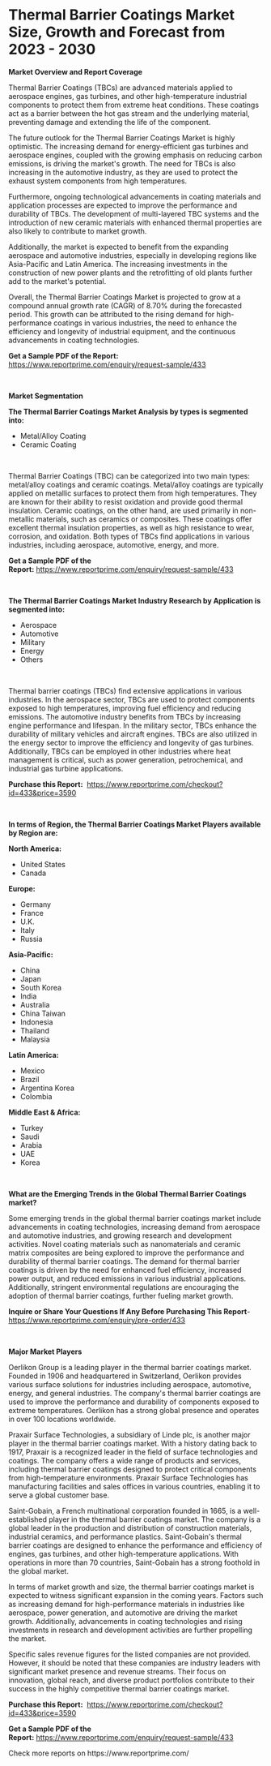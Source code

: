 <p><h1>Thermal Barrier Coatings Market Size, Growth and Forecast from 2023 - 2030</h1></p><p><strong>Market Overview and Report Coverage</strong></p>
<p><p>Thermal Barrier Coatings (TBCs) are advanced materials applied to aerospace engines, gas turbines, and other high-temperature industrial components to protect them from extreme heat conditions. These coatings act as a barrier between the hot gas stream and the underlying material, preventing damage and extending the life of the component.</p><p>The future outlook for the Thermal Barrier Coatings Market is highly optimistic. The increasing demand for energy-efficient gas turbines and aerospace engines, coupled with the growing emphasis on reducing carbon emissions, is driving the market's growth. The need for TBCs is also increasing in the automotive industry, as they are used to protect the exhaust system components from high temperatures.</p><p>Furthermore, ongoing technological advancements in coating materials and application processes are expected to improve the performance and durability of TBCs. The development of multi-layered TBC systems and the introduction of new ceramic materials with enhanced thermal properties are also likely to contribute to market growth.</p><p>Additionally, the market is expected to benefit from the expanding aerospace and automotive industries, especially in developing regions like Asia-Pacific and Latin America. The increasing investments in the construction of new power plants and the retrofitting of old plants further add to the market's potential. </p><p>Overall, the Thermal Barrier Coatings Market is projected to grow at a compound annual growth rate (CAGR) of 8.70% during the forecasted period. This growth can be attributed to the rising demand for high-performance coatings in various industries, the need to enhance the efficiency and longevity of industrial equipment, and the continuous advancements in coating technologies.</p></p>
<p><strong>Get a Sample PDF of the Report:</strong> <a href="https://www.reportprime.com/enquiry/request-sample/433">https://www.reportprime.com/enquiry/request-sample/433</a></p>
<p>&nbsp;</p>
<p><strong>Market Segmentation</strong></p>
<p><strong>The Thermal Barrier Coatings Market Analysis by types is segmented into:</strong></p>
<p><ul><li>Metal/Alloy Coating</li><li>Ceramic Coating</li></ul></p>
<p>&nbsp;</p>
<p><p>Thermal Barrier Coatings (TBC) can be categorized into two main types: metal/alloy coatings and ceramic coatings. Metal/alloy coatings are typically applied on metallic surfaces to protect them from high temperatures. They are known for their ability to resist oxidation and provide good thermal insulation. Ceramic coatings, on the other hand, are used primarily in non-metallic materials, such as ceramics or composites. These coatings offer excellent thermal insulation properties, as well as high resistance to wear, corrosion, and oxidation. Both types of TBCs find applications in various industries, including aerospace, automotive, energy, and more.</p></p>
<p><strong>Get a Sample PDF of the Report:</strong>&nbsp;<a href="https://www.reportprime.com/enquiry/request-sample/433">https://www.reportprime.com/enquiry/request-sample/433</a></p>
<p>&nbsp;</p>
<p><strong>The Thermal Barrier Coatings Market Industry Research by Application is segmented into:</strong></p>
<p><ul><li>Aerospace</li><li>Automotive</li><li>Military</li><li>Energy</li><li>Others</li></ul></p>
<p>&nbsp;</p>
<p><p>Thermal barrier coatings (TBCs) find extensive applications in various industries. In the aerospace sector, TBCs are used to protect components exposed to high temperatures, improving fuel efficiency and reducing emissions. The automotive industry benefits from TBCs by increasing engine performance and lifespan. In the military sector, TBCs enhance the durability of military vehicles and aircraft engines. TBCs are also utilized in the energy sector to improve the efficiency and longevity of gas turbines. Additionally, TBCs can be employed in other industries where heat management is critical, such as power generation, petrochemical, and industrial gas turbine applications.</p></p>
<p><strong>Purchase this Report:</strong>&nbsp; <a href="https://www.reportprime.com/checkout?id=433&price=3590">https://www.reportprime.com/checkout?id=433&price=3590</a></p>
<p>&nbsp;</p>
<p><strong>In terms of Region, the Thermal Barrier Coatings Market Players available by Region are:</strong></p>
<p>
    <p> <strong> North America: </strong>
        <ul>
            <li>United States</li>
            <li>Canada</li>
        </ul>
        </p> 
    <p> <strong> Europe: </strong>
        <ul>
            <li>Germany</li>
            <li>France</li>
            <li>U.K.</li>
            <li>Italy</li>
            <li>Russia</li>
        </ul>
        </p> 
    <p> <strong> Asia-Pacific: </strong>
        <ul>
            <li>China</li>
            <li>Japan</li>
            <li>South Korea</li>
            <li>India</li>
            <li>Australia</li>
            <li>China Taiwan</li>
            <li>Indonesia</li>
            <li>Thailand</li>
            <li>Malaysia</li>
        </ul>
        </p> 
    <p> <strong> Latin America: </strong>
        <ul>
            <li>Mexico</li>
            <li>Brazil</li>
            <li>Argentina Korea</li>
            <li>Colombia</li>
        </ul>
        </p> 
    <p> <strong> Middle East & Africa: </strong>
        <ul>
            <li>Turkey</li>
            <li>Saudi</li>
            <li>Arabia</li>
            <li>UAE</li>
            <li>Korea</li>
        </ul>
    </p>
    </p>
<p>&nbsp;</p>
<p><strong>What are the Emerging Trends in the Global Thermal Barrier Coatings market?</strong></p>
<p><p>Some emerging trends in the global thermal barrier coatings market include advancements in coating technologies, increasing demand from aerospace and automotive industries, and growing research and development activities. Novel coating materials such as nanomaterials and ceramic matrix composites are being explored to improve the performance and durability of thermal barrier coatings. The demand for thermal barrier coatings is driven by the need for enhanced fuel efficiency, increased power output, and reduced emissions in various industrial applications. Additionally, stringent environmental regulations are encouraging the adoption of thermal barrier coatings, further fueling market growth.</p></p>
<p><strong>Inquire or Share Your Questions If Any Before Purchasing This Report</strong>- <a href="https://www.reportprime.com/enquiry/pre-order/433">https://www.reportprime.com/enquiry/pre-order/433</a></p>
<p>&nbsp;</p>
<p><strong>Major Market Players</strong></p>
<p><p>Oerlikon Group is a leading player in the thermal barrier coatings market. Founded in 1906 and headquartered in Switzerland, Oerlikon provides various surface solutions for industries including aerospace, automotive, energy, and general industries. The company's thermal barrier coatings are used to improve the performance and durability of components exposed to extreme temperatures. Oerlikon has a strong global presence and operates in over 100 locations worldwide.</p><p>Praxair Surface Technologies, a subsidiary of Linde plc, is another major player in the thermal barrier coatings market. With a history dating back to 1917, Praxair is a recognized leader in the field of surface technologies and coatings. The company offers a wide range of products and services, including thermal barrier coatings designed to protect critical components from high-temperature environments. Praxair Surface Technologies has manufacturing facilities and sales offices in various countries, enabling it to serve a global customer base.</p><p>Saint-Gobain, a French multinational corporation founded in 1665, is a well-established player in the thermal barrier coatings market. The company is a global leader in the production and distribution of construction materials, industrial ceramics, and performance plastics. Saint-Gobain's thermal barrier coatings are designed to enhance the performance and efficiency of engines, gas turbines, and other high-temperature applications. With operations in more than 70 countries, Saint-Gobain has a strong foothold in the global market.</p><p>In terms of market growth and size, the thermal barrier coatings market is expected to witness significant expansion in the coming years. Factors such as increasing demand for high-performance materials in industries like aerospace, power generation, and automotive are driving the market growth. Additionally, advancements in coating technologies and rising investments in research and development activities are further propelling the market.</p><p>Specific sales revenue figures for the listed companies are not provided. However, it should be noted that these companies are industry leaders with significant market presence and revenue streams. Their focus on innovation, global reach, and diverse product portfolios contribute to their success in the highly competitive thermal barrier coatings market.</p></p>
<p><strong>Purchase this Report:</strong>&nbsp;&nbsp;<a href="https://www.reportprime.com/checkout?id=433&price=3590">https://www.reportprime.com/checkout?id=433&price=3590</a></p>
<p></p>
<p><strong>Get a Sample PDF of the Report:</strong>&nbsp;<a href="https://www.reportprime.com/enquiry/request-sample/433">https://www.reportprime.com/enquiry/request-sample/433</a></p>
<p>Check more reports on https://www.reportprime.com/</p>